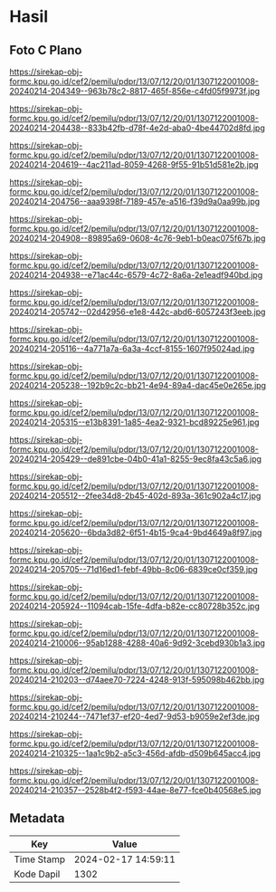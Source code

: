 # Hasil

## Foto C Plano

https://sirekap-obj-formc.kpu.go.id/cef2/pemilu/pdpr/13/07/12/20/01/1307122001008-20240214-204349--963b78c2-8817-465f-856e-c4fd05f9973f.jpg

https://sirekap-obj-formc.kpu.go.id/cef2/pemilu/pdpr/13/07/12/20/01/1307122001008-20240214-204438--833b42fb-d78f-4e2d-aba0-4be44702d8fd.jpg

https://sirekap-obj-formc.kpu.go.id/cef2/pemilu/pdpr/13/07/12/20/01/1307122001008-20240214-204619--4ac211ad-8059-4268-9f55-91b51d581e2b.jpg

https://sirekap-obj-formc.kpu.go.id/cef2/pemilu/pdpr/13/07/12/20/01/1307122001008-20240214-204756--aaa9398f-7189-457e-a516-f39d9a0aa99b.jpg

https://sirekap-obj-formc.kpu.go.id/cef2/pemilu/pdpr/13/07/12/20/01/1307122001008-20240214-204908--89895a69-0608-4c76-9eb1-b0eac075f67b.jpg

https://sirekap-obj-formc.kpu.go.id/cef2/pemilu/pdpr/13/07/12/20/01/1307122001008-20240214-204938--e71ac44c-6579-4c72-8a6a-2e1eadf940bd.jpg

https://sirekap-obj-formc.kpu.go.id/cef2/pemilu/pdpr/13/07/12/20/01/1307122001008-20240214-205742--02d42956-e1e8-442c-abd6-6057243f3eeb.jpg

https://sirekap-obj-formc.kpu.go.id/cef2/pemilu/pdpr/13/07/12/20/01/1307122001008-20240214-205116--4a771a7a-6a3a-4ccf-8155-1607f95024ad.jpg

https://sirekap-obj-formc.kpu.go.id/cef2/pemilu/pdpr/13/07/12/20/01/1307122001008-20240214-205238--192b9c2c-bb21-4e94-89a4-dac45e0e265e.jpg

https://sirekap-obj-formc.kpu.go.id/cef2/pemilu/pdpr/13/07/12/20/01/1307122001008-20240214-205315--e13b8391-1a85-4ea2-9321-bcd89225e961.jpg

https://sirekap-obj-formc.kpu.go.id/cef2/pemilu/pdpr/13/07/12/20/01/1307122001008-20240214-205429--de891cbe-04b0-41a1-8255-9ec8fa43c5a6.jpg

https://sirekap-obj-formc.kpu.go.id/cef2/pemilu/pdpr/13/07/12/20/01/1307122001008-20240214-205512--2fee34d8-2b45-402d-893a-361c902a4c17.jpg

https://sirekap-obj-formc.kpu.go.id/cef2/pemilu/pdpr/13/07/12/20/01/1307122001008-20240214-205620--6bda3d82-6f51-4b15-9ca4-9bd4649a8f97.jpg

https://sirekap-obj-formc.kpu.go.id/cef2/pemilu/pdpr/13/07/12/20/01/1307122001008-20240214-205705--71d16ed1-febf-49bb-8c06-6839ce0cf359.jpg

https://sirekap-obj-formc.kpu.go.id/cef2/pemilu/pdpr/13/07/12/20/01/1307122001008-20240214-205924--11094cab-15fe-4dfa-b82e-cc80728b352c.jpg

https://sirekap-obj-formc.kpu.go.id/cef2/pemilu/pdpr/13/07/12/20/01/1307122001008-20240214-210006--95ab1288-4288-40a6-9d92-3cebd930b1a3.jpg

https://sirekap-obj-formc.kpu.go.id/cef2/pemilu/pdpr/13/07/12/20/01/1307122001008-20240214-210203--d74aee70-7224-4248-913f-595098b462bb.jpg

https://sirekap-obj-formc.kpu.go.id/cef2/pemilu/pdpr/13/07/12/20/01/1307122001008-20240214-210244--7471ef37-ef20-4ed7-9d53-b9059e2ef3de.jpg

https://sirekap-obj-formc.kpu.go.id/cef2/pemilu/pdpr/13/07/12/20/01/1307122001008-20240214-210325--1aa1c9b2-a5c3-456d-afdb-d509b645acc4.jpg

https://sirekap-obj-formc.kpu.go.id/cef2/pemilu/pdpr/13/07/12/20/01/1307122001008-20240214-210357--2528b4f2-f593-44ae-8e77-fce0b40568e5.jpg


## Metadata

| Key        | Value               |
| ---------- | ------------------- |
| Time Stamp | 2024-02-17 14:59:11 |
| Kode Dapil | 1302                |



